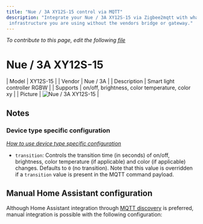 ```yaml
---
title: "Nue / 3A XY12S-15 control via MQTT"
description: "Integrate your Nue / 3A XY12S-15 via Zigbee2mqtt with whatever smart home
 infrastructure you are using without the vendors bridge or gateway."
---
```


*To contribute to this page, edit the following
[file](https://github.com/Koenkk/zigbee2mqtt.io/blob/master/docs/devices/XY12S-15.md)*

# Nue / 3A XY12S-15

| Model | XY12S-15  |
| Vendor  | Nue / 3A  |
| Description | Smart light controller RGBW |
| Supports | on/off, brightness, color temperature, color xy |
| Picture | ![Nue / 3A XY12S-15](./assets/devices/XY12S-15.jpg) |

## Notes


### Device type specific configuration
*[How to use device type specific configuration](../information/configuration.md)*


* `transition`: Controls the transition time (in seconds) of on/off, brightness,
color temperature (if applicable) and color (if applicable) changes. Defaults to `0` (no transition).
Note that this value is overridden if a `transition` value is present in the MQTT command payload.


## Manual Home Assistant configuration
Although Home Assistant integration through [MQTT discovery](../integration/home_assistant) is preferred,
manual integration is possible with the following configuration:
